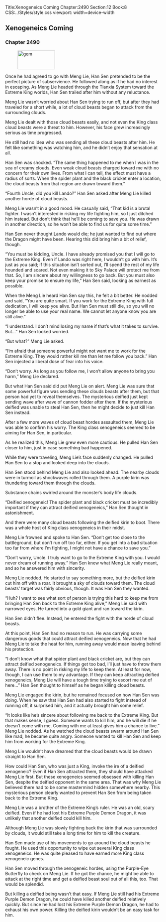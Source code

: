 Title:Xenogeneics Coming 
Chapter:2490 
Section:12 
Book:8 
CSS:../Styles/style.css 
viewport: width=device-width
  
## Xenogeneics Coming
### Chapter 2490
  
<figure>
	<img src="../Images/gem.gif" alt="gem" id="gem" width="120" height="60" />
</figure>
  

  
Once he had agreed to go with Meng Lie, Han Sen pretended to be the perfect picture of subservience. He followed along as if he had no interest in escaping. As Meng Lie headed through the Tianxia System toward the Extreme King worlds, Han Sen trailed after him without any reluctance.

Meng Lie wasn’t worried about Han Sen trying to run off, but after they had traveled for a short while, a lot of cloud beasts began to attack from the surrounding clouds.

Meng Lie dealt with those cloud beasts easily, and not even the King class cloud beasts were a threat to him. However, his face grew increasingly serious as time progressed.

He still had no idea who was sending all these cloud beasts after him. He felt like something was watching him, and he didn’t enjoy that sensation at all.

Han Sen was shocked. “The same thing happened to me when I was in the sea of creamy clouds. Even weak cloud beasts charged toward me with no concern for their own lives. From what I can tell, the effect must have a radius of sorts. When the spider plant and the black cricket enter a location, the cloud beasts from that region are drawn toward them.”

“Fourth Uncle, did you kill Lando?” Han Sen asked after Meng Lie killed another horde of cloud beasts.

Meng Lie wasn’t in a good mood. He casually said, “That kid is a brutal fighter. I wasn’t interested in risking my life fighting him, so I just ditched him instead. But don’t think that he’ll be coming to save you. He was drawn in another direction, so he won’t be able to find us for quite some time.”

Han Sen never thought Lando would die; he just wanted to find out where the Dragon might have been. Hearing this did bring him a bit of relief, though.

“You must be kidding, Uncle. I have already promised you that I will go to the Extreme King. Even if Lando was right here, I wouldn’t go with him. It’s just as you said; if this situation isn’t sorted out, I’ll spend the rest of my life hounded and scared. Not even making it to Sky Palace will protect me from that. So, I am sincere about my willingness to go back. But you must also keep your promise to ensure my life,” Han Sen said, looking as earnest as possible.

When the Meng Lie heard Han Sen say this, he felt a bit better. He nodded and said, “You are quite smart. If you work for the Extreme King with full dedication, I will keep you alive. But Han Sen must still die, so you will no longer be able to use your real name. We cannot let anyone know you are still alive.”

“I understand. I don’t mind losing my name if that’s what it takes to survive. But…” Han Sen looked worried.

“But what?” Meng Lie asked.

“I’m afraid that someone powerful might not want me to work for the Extreme King. They would rather kill me than let me follow you back.” Han Sen injected a liberal dose of fear into his voice.

“Don’t worry. As long as you follow me, I won’t allow anyone to bring you harm,” Meng Lie declared.

But what Han Sen said did put Meng Lie on alert. Meng Lie was sure that some powerful figure was sending these clouds beasts after them, but that person had yet to reveal themselves. The mysterious deified just kept sending wave after wave of cannon fodder after them. If the mysterious deified was unable to steal Han Sen, then he might decide to just kill Han Sen instead.

After a few more waves of cloud beast hordes assaulted them, Meng Lie was able to confirm his worry. The King class xenogeneics seemed to be aiming for Han Sen, in particular.

As he realized this, Meng Lie grew even more cautious. He pulled Han Sen closer to him, just in case something bad happened.

While they were traveling, Meng Lie’s face suddenly changed. He pulled Han Sen to a stop and looked deep into the clouds.

Han Sen stood behind Meng Lie and also looked ahead. The nearby clouds were in turmoil as shockwaves rolled through them. A purple kirin was thundering toward them through the clouds.

Substance chains swirled around the monster’s body life clouds.

“Deified xenogeneic! The spider plant and black cricket must be incredibly important if they can attract deified xenogeneics,” Han Sen thought in astonishment.

And there were many cloud beasts following the deified kirin to boot. There was a whole host of King class xenogeneics in their midst.

Meng Lie frowned and spoke to Han Sen. “Don’t get too close to the battleground, but don’t run off too far, either. If you get into a bad situation too far from where I’m fighting, I might not have a chance to save you.”

“Don’t worry, Uncle. I truly want to go to the Extreme King with you. I would never dream of running away.” Han Sen knew what Meng Lie really meant, and so he answered him with sincerity.

Meng Lie nodded. He started to say something more, but the deified kirin cut him off with a roar. It brought a sky of clouds toward them. The cloud beasts’ target was fairly obvious, though. It was Han Sen they wanted.

“Huh? I want to see what sort of person is trying this hard to keep me from bringing Han Sen back to the Extreme King alive,” Meng Lie said with narrowed eyes. He turned into a gold giant and ran toward the kirin.

Han Sen didn’t flee. Instead, he entered the fight with the horde of cloud beasts.

At this point, Han Sen had no reason to run. He was carrying some dangerous goods that could attract deified xenogeneics. Now that he had Meng Lie to take the heat for him, running away would mean leaving behind his protection.

“I don’t know what that spider plant and black cricket are, but they can attract deified xenogeneics. If things get too bad, I’ll just have to throw them away. There is no point in risking my life to keep them. At least for now, though, I can use them to my advantage. If they can keep attracting deified xenogeneics, Meng Lie will have a tough time trying to escort me out of here…” Han Sen thought to himself as he began killing cloud beasts.

Meng Lie engaged the kirin, but he remained focused on how Han Sen was doing. When he saw that Han Sen had also started to fight instead of running off, it surprised him, and it actually brought him some relief.

“It looks like he’s sincere about following me back to the Extreme King. But that makes sense, I guess. Someone wants to kill him, and he will die if he doesn’t come with me. Coming with me at least gives him a chance to live.” Meng Lie nodded. As he watched the cloud beasts swarm around Han Sen like mad, he became quite angry. Someone wanted to kill Han Sen and keep him from working for the Extreme King.

Meng Lie wouldn’t have dreamed that the cloud beasts would be drawn straight to Han Sen.

How could Han Sen, who was just a King, invoke the ire of a deified xenogeneic? Even if Han Sen attracted them, they should have attacked Meng Lie first. But these xenogeneics seemed obsessed with killing Han Sen, despite the deified opponent in the same area. That was why Meng Lie believed there had to be some mastermind hidden somewhere nearby. This mysterious person clearly wanted to prevent Han Sen from being taken back to the Extreme King.

Meng Lie was a brother of the Extreme King’s ruler. He was an old, scary deified. Even if he had lost his Extreme Purple Demon Dragon, it was unlikely that another deified could kill him.

Although Meng Lie was slowly fighting back the kirin that was surrounded by clouds, it would still take a long time for him to kill the creature.

Han Sen made use of his movements to go around the cloud beasts he fought. He used this opportunity to wipe out several King class xenogeneics. He was quite pleased to have earned more King class xenogeneic genes.

Han Sen moved through the xenogeneic hordes, using the Purple-Eye Butterfly to check on Meng Lie. If he got the chance, he might be able to attack at the right time and get a deified beast soul out of all this, too. That would be splendid.

But killing a deified being wasn’t that easy. If Meng Lie still had his Extreme Purple Demon Dragon, he could have killed another deified relatively quickly. But since he had lost his Extreme Purple Demon Dragon, he had to exhaust his own power. Killing the deified kirin wouldn’t be an easy task for him.